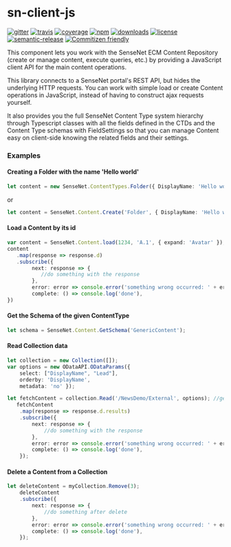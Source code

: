 # sn-client-js

[![gitter](https://img.shields.io/gitter/room/SenseNet/SN7ClientAPI.svg)](https://gitter.im/SenseNet/SN7ClientAPI)
[![travis](https://img.shields.io/travis/SenseNet/sn-client-js.svg)](https://travis-ci.org/SenseNet/sn-client-js)
[![coverage](https://img.shields.io/codecov/c/github/SenseNet/sn-client-js.svg)](https://codecov.io/gh/SenseNet/sn-client-js)
[![npm](https://img.shields.io/npm/v/sn-client-js.svg)](https://www.npmjs.com/package/sn-client-js)
[![downloads](https://img.shields.io/github/downloads/SenseNet/sn-client-js/total.svg)](https://github.com/SenseNet/sn-client-js)
[![license](https://img.shields.io/github/license/SenseNet/sn-client-js.svg)](https://github.com/SenseNet/sn-client-js/LICENSE.txt)
[![semantic-release](https://img.shields.io/badge/%20%20%F0%9F%93%A6%F0%9F%9A%80-semantic--release-e10079.svg)](https://github.com/semantic-release/semantic-release)
[![Commitizen friendly](https://img.shields.io/badge/commitizen-friendly-brightgreen.svg)](http://commitizen.github.io/cz-cli/)

This component lets you work with the SenseNet ECM Content Repository (create or manage content, execute queries, etc.) by providing a JavaScript client API for the main content 
operations.

This library connects to a SenseNet portal's REST API, but hides the underlying HTTP requests. You can work with simple load or create Content operations in JavaScript, instead of 
having to construct ajax requests yourself.

It also provides you the full SenseNet Content Type system hierarchy through Typescript classes with all the fields defined in the CTDs and the Content Type schemas with FieldSettings
so that you can manage Content easy on client-side knowing the related fields and their settings.

### Examples

#### Creating a Folder with the name 'Hello world'
 
```ts
let content = new SenseNet.ContentTypes.Folder({ DisplayName: 'Hello world!' });
```

or

```ts
let content = SenseNet.Content.Create('Folder', { DisplayName: 'Hello world!' });
```

#### Load a Content by its id
 
```ts
var content = SenseNet.Content.load(1234, 'A.1', { expand: 'Avatar' });
content
   .map(response => response.d)
   .subscribe({
   		next: response => {
           //do something with the response
        },
        error: error => console.error('something wrong occurred: ' + error),
        complete: () => console.log('done'),
})
```

#### Get the Schema of the given ContentType
 
```javascript
let schema = SenseNet.Content.GetSchema('GenericContent');
```

#### Read Collection data
 
```ts
let collection = new Collection([]);
var options = new ODataAPI.ODataParams({ 
	select: ["DisplayName", "Lead"], 
	orderby: 'DisplayName', 
	metadata: 'no' });

let fetchContent = collection.Read('/NewsDemo/External', options); //gets the list of  the external Articles with their Id, Type and DisplayName fields.
   fetchContent
   	.map(response => response.d.results)
    .subscribe({
    	next: response => {
     		//do something with the response
     	},
     	error: error => console.error('something wrong occurred: ' + error),
     	complete: () => console.log('done'),
	});
```

#### Delete a Content from a Collection
 
```ts
let deleteContent = myCollection.Remove(3);
	deleteContent
	.subscribe({
		next: response => {
			//do something after delete
		},
		error: error => console.error('something wrong occurred: ' + error),
		complete: () => console.log('done'),
	});
```